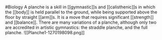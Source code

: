 #Biology 
A planche is a skill in [[gymnastic]]s and [[calisthenic]]s in which the [[body]] is held parallel to the ground, while being supported above the floor by straight [[arm]]s. It is a move that requires significant [[strength]] and [[balance]]. There are many variations of a planche, although only two are accredited in artistic gymnastics: the straddle planche, and the full planche.
![[Planche1-1270198098.png]]